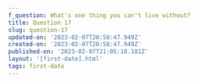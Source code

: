 ```yaml
---
f_question: What's one thing you can't live without?
title: Question 17
slug: question-17
updated-on: '2023-02-07T20:58:47.949Z'
created-on: '2023-02-07T20:58:47.949Z'
published-on: '2023-02-07T21:05:18.181Z'
layout: '[first-date].html'
tags: first-date
---
```



